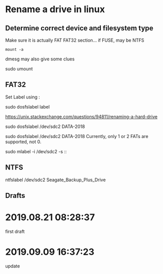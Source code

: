 # Rename a drive in linux

## Determine correct device and filesystem type

Make sure it is actually FAT FAT32 section... if FUSE, may be NTFS

    mount -a

dmesg may also give some clues



sudo umount <device>




## FAT32

Set Label using :

sudo dosfslabel <device> label

https://unix.stackexchange.com/questions/94811/renaming-a-hard-drive

sudo dosfslabel /dev/sdc2 DATA-2018

sudo dosfslabel /dev/sdc2 DATA-2018
Currently, only 1 or 2 FATs are supported, not 0.

sudo mlabel -i /dev/sdc2 -s ::


## NTFS

ntfslabel /dev/sdc2 Seagate_Backup_Plus_Drive





## Drafts

# 2019.08.21 08:28:37
first draft

# 2019.09.09 16:37:23
update


